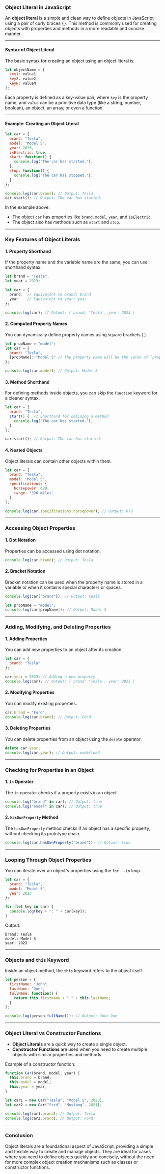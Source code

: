 ### Object Literal in JavaScript

An **object literal** is a simple and clean way to define objects in JavaScript using a pair of curly braces `{}`. This method is commonly used for creating objects with properties and methods in a more readable and concise manner.

---

#### **Syntax of Object Literal**
The basic syntax for creating an object using an object literal is:

```javascript
let objectName = {
  key1: value1,
  key2: value2,
  keyN: valueN
};
```

Each property is defined as a key-value pair, where `key` is the property name, and `value` can be a primitive data type (like a string, number, boolean), an object, an array, or even a function.

---

#### **Example: Creating an Object Literal**

```javascript
let car = {
  brand: "Tesla",
  model: "Model S",
  year: 2023,
  isElectric: true,
  start: function() {
    console.log("The car has started.");
  },
  stop: function() {
    console.log("The car has stopped.");
  }
};

console.log(car.brand); // Output: Tesla
car.start(); // Output: The car has started.
```

In the example above:
- The object `car` has properties like `brand`, `model`, `year`, and `isElectric`.
- The object also has methods such as `start` and `stop`.

---

### **Key Features of Object Literals**

#### 1. **Property Shorthand**
If the property name and the variable name are the same, you can use shorthand syntax.

```javascript
let brand = "Tesla";
let year = 2023;

let car = {
  brand,  // Equivalent to brand: brand
  year    // Equivalent to year: year
};

console.log(car); // Output: { brand: 'Tesla', year: 2023 }
```

#### 2. **Computed Property Names**
You can dynamically define property names using square brackets `[]`.

```javascript
let propName = "model";
let car = {
  brand: "Tesla",
  [propName]: "Model S" // The property name will be the value of `propName`
};

console.log(car.model); // Output: Model S
```

#### 3. **Method Shorthand**
For defining methods inside objects, you can skip the `function` keyword for a cleaner syntax.

```javascript
let car = {
  brand: "Tesla",
  start() {  // Shorthand for defining a method
    console.log("The car has started.");
  }
};

car.start(); // Output: The car has started.
```

#### 4. **Nested Objects**
Object literals can contain other objects within them.

```javascript
let car = {
  brand: "Tesla",
  model: "Model S",
  specifications: {
    horsepower: 670,
    range: "396 miles"
  }
};

console.log(car.specifications.horsepower); // Output: 670
```

---

### **Accessing Object Properties**

#### 1. **Dot Notation**
Properties can be accessed using dot notation.

```javascript
console.log(car.brand); // Output: Tesla
```

#### 2. **Bracket Notation**
Bracket notation can be used when the property name is stored in a variable or when it contains special characters or spaces.

```javascript
console.log(car["brand"]); // Output: Tesla

let propName = "model";
console.log(car[propName]); // Output: Model S
```

---

### **Adding, Modifying, and Deleting Properties**

#### 1. **Adding Properties**
You can add new properties to an object after its creation.

```javascript
let car = {
  brand: "Tesla"
};

car.year = 2023; // Adding a new property
console.log(car); // Output: { brand: 'Tesla', year: 2023 }
```

#### 2. **Modifying Properties**
You can modify existing properties.

```javascript
car.brand = "Ford";
console.log(car.brand); // Output: Ford
```

#### 3. **Deleting Properties**
You can delete properties from an object using the `delete` operator.

```javascript
delete car.year;
console.log(car.year); // Output: undefined
```

---

### **Checking for Properties in an Object**

#### 1. **`in` Operator**
The `in` operator checks if a property exists in an object.

```javascript
console.log("brand" in car); // Output: true
console.log("model" in car); // Output: true
```

#### 2. **`hasOwnProperty` Method**
The `hasOwnProperty` method checks if an object has a specific property, without checking its prototype chain.

```javascript
console.log(car.hasOwnProperty("brand")); // Output: true
```

---

### **Looping Through Object Properties**

You can iterate over an object's properties using the `for...in` loop.

```javascript
let car = {
  brand: "Tesla",
  model: "Model S",
  year: 2023
};

for (let key in car) {
  console.log(key + ": " + car[key]);
}
```
Output:
```
brand: Tesla
model: Model S
year: 2023
```

---

### **Objects and `this` Keyword**

Inside an object method, the `this` keyword refers to the object itself.

```javascript
let person = {
  firstName: "John",
  lastName: "Doe",
  fullName: function() {
    return this.firstName + " " + this.lastName;
  }
};

console.log(person.fullName()); // Output: John Doe
```

---

### **Object Literal vs Constructor Functions**

- **Object Literals** are a quick way to create a single object.
- **Constructor Functions** are used when you need to create multiple objects with similar properties and methods.

Example of a constructor function:

```javascript
function Car(brand, model, year) {
  this.brand = brand;
  this.model = model;
  this.year = year;
}

let car1 = new Car("Tesla", "Model S", 2023);
let car2 = new Car("Ford", "Mustang", 2021);

console.log(car1.brand); // Output: Tesla
console.log(car2.brand); // Output: Ford
```

---

### **Conclusion**

Object literals are a foundational aspect of JavaScript, providing a simple and flexible way to create and manage objects. They are ideal for cases where you need to define objects quickly and concisely, without the need for more complex object creation mechanisms such as classes or constructor functions.